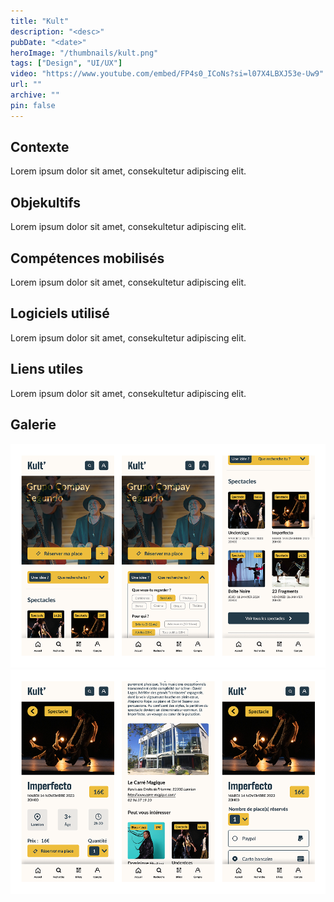 ```yaml
---
title: "Kult"
description: "<desc>"
pubDate: "<date>"
heroImage: "/thumbnails/kult.png"
tags: ["Design", "UI/UX"]
video: "https://www.youtube.com/embed/FP4s0_ICoNs?si=l07X4LBXJ53e-Uw9"
url: ""
archive: ""
pin: false
---
```


## Contexte
Lorem ipsum dolor sit amet, consekultetur adipiscing elit.

## Objekultifs
Lorem ipsum dolor sit amet, consekultetur adipiscing elit.

## Compétences mobilisés
Lorem ipsum dolor sit amet, consekultetur adipiscing elit.

## Logiciels utilisé
Lorem ipsum dolor sit amet, consekultetur adipiscing elit.

## Liens utiles
Lorem ipsum dolor sit amet, consekultetur adipiscing elit.

## Galerie
![kult Image 1](src/assets/projects/kult/kult1.png)
![kult Image 2](src/assets/projects/kult/kult2.png)
